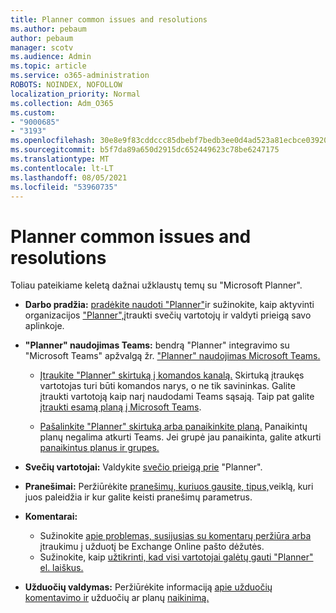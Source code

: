 ```yaml
---
title: Planner common issues and resolutions
ms.author: pebaum
author: pebaum
manager: scotv
ms.audience: Admin
ms.topic: article
ms.service: o365-administration
ROBOTS: NOINDEX, NOFOLLOW
localization_priority: Normal
ms.collection: Adm_O365
ms.custom:
- "9000685"
- "3193"
ms.openlocfilehash: 30e8e9f83cddccc85dbebf7bedb3ee0d4ad523a81ecbce039208c400f7c87a8b
ms.sourcegitcommit: b5f7da89a650d2915dc652449623c78be6247175
ms.translationtype: MT
ms.contentlocale: lt-LT
ms.lasthandoff: 08/05/2021
ms.locfileid: "53960735"
---
```

# <a name="planner-common-issues-and-resolutions"></a>Planner common issues and resolutions

Toliau pateikiame keletą dažnai užklaustų temų su "Microsoft Planner".
 
- **Darbo pradžia:** [pradėkite naudoti "Planner"](https://support.office.com/article/microsoft-planner-help-4a9a13c6-3adf-4a60-a6fc-15c0b15e16fc)ir sužinokite, kaip aktyvinti organizacijos ["Planner",](https://docs.microsoft.com/office365/planner/planner-for-admins)įtraukti svečių vartotojų ir valdyti prieigą savo aplinkoje.

- **"Planner" naudojimas Teams:** bendrą "Planner" integravimo su "Microsoft Teams" apžvalgą žr. ["Planner" naudojimas Microsoft Teams.](https://support.office.com/article/62798a9f-e8f7-4722-a700-27dd28a06ee0)

     - [Įtraukite "Planner" skirtuką į komandos kanalą.](https://support.office.com/article/62798a9f-e8f7-4722-a700-27dd28a06ee0#bkmk_addaplannertabtoateamchannel) Skirtuką įtraukęs vartotojas turi būti komandos narys, o ne tik savininkas. Galite įtraukti vartotoją kaip narį naudodami Teams sąsają. Taip pat galite [įtraukti esamą planą į Microsoft Teams](https://techcommunity.microsoft.com/t5/Planner-Blog/Bringing-a-Plan-into-Microsoft-Teams/ba-p/57463).

    - [Pašalinkite "Planner" skirtuką arba panaikinkite planą.](https://support.office.com/article/62798a9f-e8f7-4722-a700-27dd28a06ee0#bkmk_removeaplannertabordeleteaplan) Panaikintų planų negalima atkurti Teams. Jei grupė jau panaikinta, galite atkurti [panaikintus planus ir grupes.](https://techcommunity.microsoft.com/t5/planner-blog/microsoft-planner-now-you-can-recover-deleted-plans-and-groups/ba-p/362242
)
 
- **Svečių vartotojai:** Valdykite [svečio prieigą prie](https://support.office.com/article/guest-access-in-microsoft-planner-cc5d7f96-dced-4da4-ab62-08c72d9759c6) "Planner".
 
- **Pranešimai:** Peržiūrėkite [pranešimų, kuriuos gausite, tipus,](https://support.office.com/article/stay-on-top-of-tasks-and-plans-with-email-and-notifications-cce223d6-b0ae-43cf-a080-266e2414a859)veiklą, kuri juos paleidžia ir kur galite keisti pranešimų parametrus.
 
- **Komentarai:** 
   - Sužinokite [apie problemas, susijusias su komentarų peržiūra arba](https://docs.microsoft.com/office365/planner/planner-for-admins#can-people-in-my-organization-use-planner-if-they-dont-have-an-exchange-online-mailbox) įtraukimu į užduotį be Exchange Online pašto dėžutės.
   - Sužinokite, kaip [užtikrinti, kad visi vartotojai galėtų gauti "Planner" el. laiškus.](https://docs.microsoft.com/office365/planner/planner-for-admins#how-do-i-make-sure-all-my-users-can-get-emails-forplanner)

- **Užduočių valdymas:** Peržiūrėkite informaciją [apie užduočių komentavimo ir](https://support.office.com/article/comment-on-tasks-in-microsoft-planner-fd4aedde-7785-4cd0-96ee-122fbc9140e1) užduočių ar planų [naikinimą.](https://support.office.com/article/delete-a-task-or-plan-39e10e78-13f0-446d-94cd-9e562648497a)
